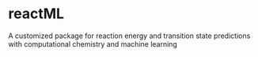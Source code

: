 # reactML
A customized package for reaction energy and transition state predictions with computational chemistry and machine learning
